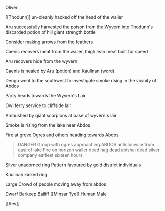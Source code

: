 Oliver

[[Thodunn]] un-cleanly hacked off the head of the wailer

Aru successfully harvested the poison from the Wyvern into Thodunn's discarded potion of hill giant strength bottle

Consider making arrows from the feathers

Caenis recovers meat from the wailer, thigh lean meat built for speed

Aru recovers hide from the wyvern

Caenis is healed by Aru (potion) and Kaulinan (word)

Dengo went to the southwest to investigate smoke rising in the vicinity of Abdos

Party heads towards the Wyvern's Lair

Owl ferry service to cliffside lair


Ambushed by giant scorpions at base of wyvern's lair

Smoke is rising from the lake near Abdos

Fire at grove
Ogres and others heading towards Abdos

> DANGER Group with ogres approaching ABDOS anticlocwise from east of lake Fire on horizon wailer dead hag dead abishai dead silver company earliest sixteen hours

Silver unadorned ring
	Pattern favoured by gold district individuals

Kaulinan kicked ring

Large Crowd of people moving away from abdos

Dwarf Barkeep
Bailiff [[Minsar Tye]]
Human Male

[[Rev]] 